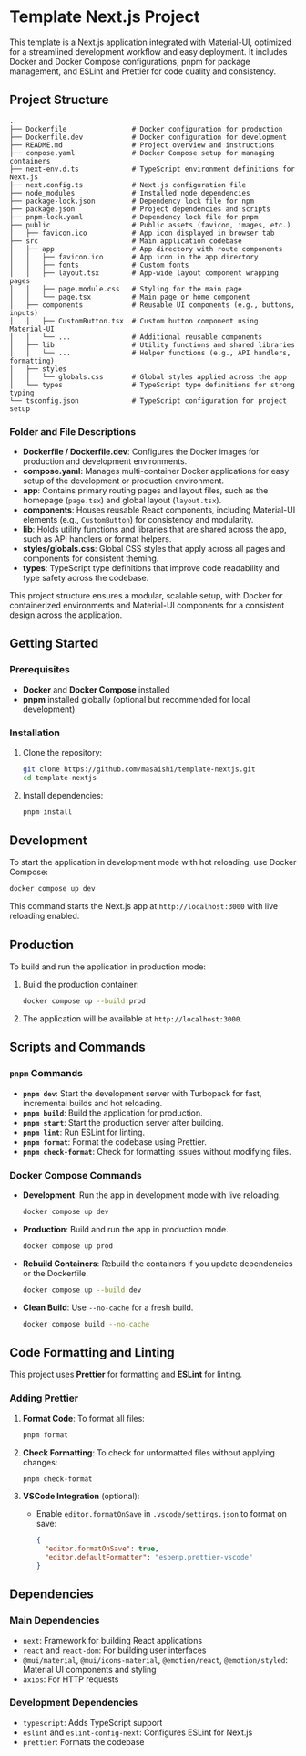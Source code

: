 # Template Next.js Project

This template is a Next.js application integrated with Material-UI, optimized for a streamlined development workflow and easy deployment. It includes Docker and Docker Compose configurations, pnpm for package management, and ESLint and Prettier for code quality and consistency.

## Project Structure

```plaintext
.
├── Dockerfile                # Docker configuration for production
├── Dockerfile.dev            # Docker configuration for development
├── README.md                 # Project overview and instructions
├── compose.yaml              # Docker Compose setup for managing containers
├── next-env.d.ts             # TypeScript environment definitions for Next.js
├── next.config.ts            # Next.js configuration file
├── node_modules              # Installed node dependencies
├── package-lock.json         # Dependency lock file for npm
├── package.json              # Project dependencies and scripts
├── pnpm-lock.yaml            # Dependency lock file for pnpm
├── public                    # Public assets (favicon, images, etc.)
│   ├── favicon.ico           # App icon displayed in browser tab
├── src                       # Main application codebase
│   ├── app                   # App directory with route components
│   │   ├── favicon.ico       # App icon in the app directory
│   │   ├── fonts             # Custom fonts
│   │   ├── layout.tsx        # App-wide layout component wrapping pages
│   │   ├── page.module.css   # Styling for the main page
│   │   └── page.tsx          # Main page or home component
│   ├── components            # Reusable UI components (e.g., buttons, inputs)
│   │   ├── CustomButton.tsx  # Custom button component using Material-UI
│   │   └── ...               # Additional reusable components
│   ├── lib                   # Utility functions and shared libraries
│   │   └── ...               # Helper functions (e.g., API handlers, formatting)
│   ├── styles
│   │   └── globals.css       # Global styles applied across the app
│   └── types                 # TypeScript type definitions for strong typing
└── tsconfig.json             # TypeScript configuration for project setup
```

### Folder and File Descriptions

- **Dockerfile / Dockerfile.dev**: Configures the Docker images for production and development environments.
- **compose.yaml**: Manages multi-container Docker applications for easy setup of the development or production environment.
- **app**: Contains primary routing pages and layout files, such as the homepage (`page.tsx`) and global layout (`layout.tsx`).
- **components**: Houses reusable React components, including Material-UI elements (e.g., `CustomButton`) for consistency and modularity.
- **lib**: Holds utility functions and libraries that are shared across the app, such as API handlers or format helpers.
- **styles/globals.css**: Global CSS styles that apply across all pages and components for consistent theming.
- **types**: TypeScript type definitions that improve code readability and type safety across the codebase.

This project structure ensures a modular, scalable setup, with Docker for containerized environments and Material-UI components for a consistent design across the application.

## Getting Started

### Prerequisites

- **Docker** and **Docker Compose** installed
- **pnpm** installed globally (optional but recommended for local development)

### Installation

1. Clone the repository:

   ```bash
   git clone https://github.com/masaishi/template-nextjs.git
   cd template-nextjs
   ```

2. Install dependencies:

   ```bash
   pnpm install
   ```

## Development

To start the application in development mode with hot reloading, use Docker Compose:

```bash
docker compose up dev
```

This command starts the Next.js app at `http://localhost:3000` with live reloading enabled.

## Production

To build and run the application in production mode:

1. Build the production container:

   ```bash
   docker compose up --build prod
   ```

2. The application will be available at `http://localhost:3000`.

## Scripts and Commands

### `pnpm` Commands

- **`pnpm dev`**: Start the development server with Turbopack for fast, incremental builds and hot reloading.
- **`pnpm build`**: Build the application for production.
- **`pnpm start`**: Start the production server after building.
- **`pnpm lint`**: Run ESLint for linting.
- **`pnpm format`**: Format the codebase using Prettier.
- **`pnpm check-format`**: Check for formatting issues without modifying files.

### Docker Compose Commands

- **Development**: Run the app in development mode with live reloading.

  ```bash
  docker compose up dev
  ```

- **Production**: Build and run the app in production mode.

  ```bash
  docker compose up prod
  ```

- **Rebuild Containers**: Rebuild the containers if you update dependencies or the Dockerfile.

  ```bash
  docker compose up --build dev
  ```

- **Clean Build**: Use `--no-cache` for a fresh build.
  ```bash
  docker compose build --no-cache
  ```

## Code Formatting and Linting

This project uses **Prettier** for formatting and **ESLint** for linting.

### Adding Prettier

1. **Format Code**: To format all files:

   ```bash
   pnpm format
   ```

2. **Check Formatting**: To check for unformatted files without applying changes:

   ```bash
   pnpm check-format
   ```

3. **VSCode Integration** (optional):

   - Enable `editor.formatOnSave` in `.vscode/settings.json` to format on save:

     ```json
     {
       "editor.formatOnSave": true,
       "editor.defaultFormatter": "esbenp.prettier-vscode"
     }
     ```

## Dependencies

### Main Dependencies

- `next`: Framework for building React applications
- `react` and `react-dom`: For building user interfaces
- `@mui/material`, `@mui/icons-material`, `@emotion/react`, `@emotion/styled`: Material UI components and styling
- `axios`: For HTTP requests

### Development Dependencies

- `typescript`: Adds TypeScript support
- `eslint` and `eslint-config-next`: Configures ESLint for Next.js
- `prettier`: Formats the codebase
